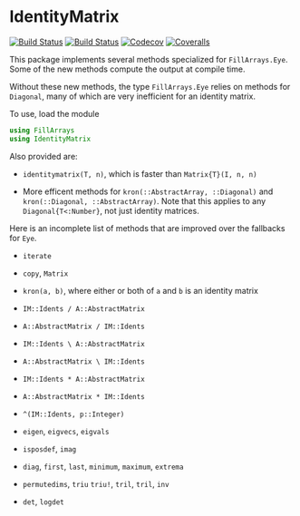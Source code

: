 # IdentityMatrix

[![Build Status](https://travis-ci.com/jlapeyre/IdentityMatrix.jl.svg?branch=master)](https://travis-ci.com/jlapeyre/IdentityMatrix.jl)
[![Build Status](https://ci.appveyor.com/api/projects/status/github/jlapeyre/IdentityMatrix.jl?svg=true)](https://ci.appveyor.com/project/jlapeyre/IdentityMatrix-jl)
[![Codecov](https://codecov.io/gh/jlapeyre/IdentityMatrix.jl/branch/master/graph/badge.svg)](https://codecov.io/gh/jlapeyre/IdentityMatrix.jl)
[![Coveralls](https://coveralls.io/repos/github/jlapeyre/IdentityMatrix.jl/badge.svg?branch=master)](https://coveralls.io/github/jlapeyre/IdentityMatrix.jl?branch=master)

This package implements several methods specialized for `FillArrays.Eye`.
Some of the new methods compute the output at compile time.

Without these new methods, the type `FillArrays.Eye` relies on methods for `Diagonal`,
many of which are very inefficient for an identity matrix.

To use, load the module
```julia
using FillArrays
using IdentityMatrix
```

Also provided are:

* `identitymatrix(T, n)`, which is faster than `Matrix{T}(I, n, n)`

*  More efficent methods for `kron(::AbstractArray, ::Diagonal)` and `kron(::Diagonal, ::AbstractArray)`. Note
   that this applies to any `Diagonal{T<:Number}`, not just identity matrices.

Here is an incomplete list of methods that are improved over the fallbacks for `Eye`.

* `iterate`

* `copy`, `Matrix`

* `kron(a, b)`, where either or both of `a` and `b` is an identity matrix

* `IM::Idents / A::AbstractMatrix`

* `A::AbstractMatrix / IM::Idents`

* `IM::Idents \ A::AbstractMatrix`

* `A::AbstractMatrix \ IM::Idents`

* `IM::Idents * A::AbstractMatrix`

* `A::AbstractMatrix * IM::Idents`

* `^(IM::Idents, p::Integer)`

* `eigen`, `eigvecs`, `eigvals`

* `isposdef`, `imag`

* `diag`, `first`, `last`, `minimum`, `maximum`, `extrema`

* `permutedims`, `triu` `triu!`, `tril`,  `tril`, `inv`

* `det`, `logdet`
